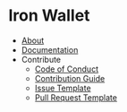 Iron Wallet
===========

- [About](about)
- [Documentation](docs)
- Contribute
  + [Code of Conduct](../.gitdocs/CODE_OF_CONDUCT.md)
  + [Contribution Guide](../.gitdocs/CONTRIBUTING.md)
  + [Issue Template](../.gitdocs/ISSUE_TEMPLATE.md)
  + [Pull Request Template](../.gitdocs/PULL_REQUEST_TEMPLATE.md)
